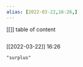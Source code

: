 ```yaml
---
alias: [2022-03-22,16:26,]
---
```

[[]]
table of content
```toc
```

[[2022-03-22]] 16:26

```query
"surplus"
```